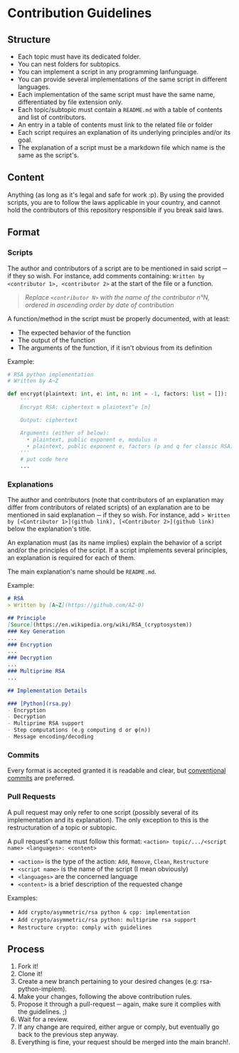 # Contribution Guidelines

## Structure
- Each topic must have its dedicated folder.
- You can nest folders for subtopics.
- You can implement a script in any programming lanfunguage.
- You can provide several implementations of the same script in different languages.
- Each implementation of the same script must have the same name, differentiated by file extension only.
- Each topic/subtopic must contain a `README.md` with a table of contents and list of contributors.
- An entry in a table of contents must link to the related file or folder
- Each script requires an explanation of its underlying principles and/or its goal.
- The explanation of a script must be a markdown file which name is the same as the script's.

## Content
Anything (as long as it's legal and safe for work :p).
By using the provided scripts, you are to follow the laws applicable in your country, and cannot hold the contributors of this repository responsible if you break said laws.

## Format

### Scripts
The author and contributors of a script are to be mentioned in said script ─ if they so wish.
For instance, add comments containing: `Written by <contributor 1>, <contributor 2>` at the start of the file or a function.
> *Replace `<contributor N>` with the name of the contributor n°N, ordered in ascending order by date of contribution*

A function/method in the script must be properly documented, with at least:
- The expected behavior of the function
- The output of the function
- The arguments of the function, if it isn't obvious from its definition

Example:
```python
# RSA python implementation
# Written by A~Z

def encrypt(plaintext: int, e: int, n: int = -1, factors: list = []):
    '''
    Encrypt RSA: ciphertext ≡ plaintext^e [n]

    Output: ciphertext

    Arguments (either of below):
      • plaintext, public exponent e, modulus n
      • plaintext, public exponent e, factors (p and q for classic RSA)
    '''
    # put code here
    ...
```

### Explanations
The author and contributors (note that contributors of an explanation may differ from contributors of related scripts) of an explanation are to be mentioned in said explanation ─ if they so wish.
For instance, add `> Written by [<Contributor 1>](github link), [<Contributor 2>](github link)` below the explanation's title.

An explanation must (as its name implies) explain the behavior of a script and/or the principles of the script.
If a script implements several principles, an explanation is required for each of them.

The main explanation's name should be `README.md`.

Example:
```md
# RSA
> Written by [A~Z](https://github.com/AZ-0)

## Principle
[Source](https://en.wikipedia.org/wiki/RSA_(cryptosystem))
### Key Generation
...
### Encryption
...
### Decryption
...
### Multiprime RSA
...

## Implementation Details

### [Python](rsa.py)
- Encryption
- Decryption
- Multiprime RSA support
- Step computations (e.g computing d or φ(n))
- Message encoding/decoding
```

### Commits
Every format is accepted granted it is readable and clear, but [conventional commits](https://www.conventionalcommits.org/en/v1.0.0/) are preferred.

### Pull Requests
A pull request may only refer to one script (possibly several of its implementation and its explanation). The only exception to this is the restructuration of a topic or subtopic.

A pull request's name must follow this format: `<action> topic/.../<script name> <languages>: <content>`
- `<action>` is the type of the action: `Add`, `Remove`, `Clean`, `Restructure`
- `<script name>` is the name of the script (I mean obviously)
- `<languages>` are the concerned language
- `<content>` is a brief description of the requested change

Examples:
- `Add crypto/asymmetric/rsa python & cpp: implementation`
- `Add crypto/asymmetric/rsa python: multiprime rsa support`
- `Restructure crypto: comply with guidelines`


## Process
1. Fork it!
1. Clone it!
1. Create a new branch pertaining to your desired changes (e.g: rsa-python-implem).
1. Make your changes, following the above contribution rules.
1. Propose it through a pull-request ─ again, make sure it complies with the guidelines. ;)
1. Wait for a review.
1. If any change are required, either argue or comply, but eventually go back to the previous step anyway.
1. Everything is fine, your request should be merged into the main branch!.
